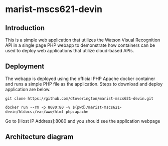 # marist-mscs621-devin

## Introduction

This is a simple web application that utilizes the Watson Visual Recognition API in a single page PHP webapp to demonstrate how containers can be used to deploy web applications that utilize cloud-based APIs.

## Deployment
The webapp is deployed using the official PHP Apache docker container and runs a simple PHP file as the application. Steps to download and deploy application are below.
```
git clone https://github.com/dtoverington/marist-mscs621-devin.git

docker run --rm -p 8080:80 -v $(pwd)/marist-mscs621-devin/htdocs:/var/www/html php:apache
```
Go to [Host IP Address]:8080 and you should see the application webpage

## Architecture diagram